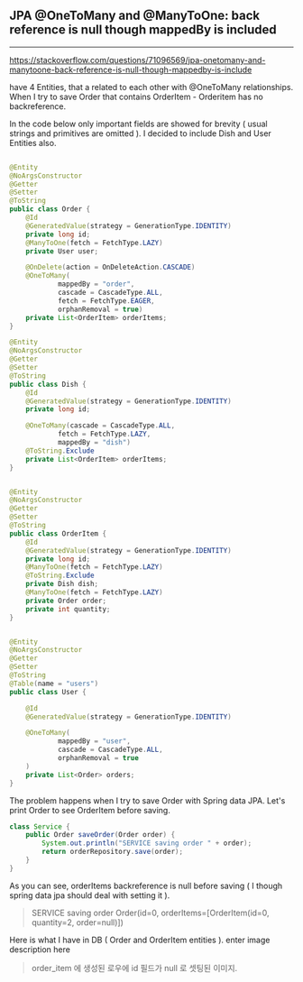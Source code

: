 ## JPA @OneToMany and @ManyToOne: back reference is null though mappedBy is included

---
https://stackoverflow.com/questions/71096569/jpa-onetomany-and-manytoone-back-reference-is-null-though-mappedby-is-include

have 4 Entities, that a related to each other with @OneToMany relationships. When I try to save Order that contains
OrderItem - Orderitem has no backreference.

In the code below only important fields are showed for brevity ( usual strings and primitives are omitted ). I decided
to include Dish and User Entities also.

```java

@Entity
@NoArgsConstructor
@Getter
@Setter
@ToString
public class Order {
    @Id
    @GeneratedValue(strategy = GenerationType.IDENTITY)
    private long id;
    @ManyToOne(fetch = FetchType.LAZY)
    private User user;

    @OnDelete(action = OnDeleteAction.CASCADE)
    @OneToMany(
            mappedBy = "order",
            cascade = CascadeType.ALL,
            fetch = FetchType.EAGER,
            orphanRemoval = true)
    private List<OrderItem> orderItems;
}

@Entity
@NoArgsConstructor
@Getter
@Setter
@ToString
public class Dish {
    @Id
    @GeneratedValue(strategy = GenerationType.IDENTITY)
    private long id;

    @OneToMany(cascade = CascadeType.ALL,
            fetch = FetchType.LAZY,
            mappedBy = "dish")
    @ToString.Exclude
    private List<OrderItem> orderItems;
}


@Entity
@NoArgsConstructor
@Getter
@Setter
@ToString
public class OrderItem {
    @Id
    @GeneratedValue(strategy = GenerationType.IDENTITY)
    private long id;
    @ManyToOne(fetch = FetchType.LAZY)
    @ToString.Exclude
    private Dish dish;
    @ManyToOne(fetch = FetchType.LAZY)
    private Order order;
    private int quantity;
}


@Entity
@NoArgsConstructor
@Getter
@Setter
@ToString
@Table(name = "users")
public class User {

    @Id
    @GeneratedValue(strategy = GenerationType.IDENTITY)

    @OneToMany(
            mappedBy = "user",
            cascade = CascadeType.ALL,
            orphanRemoval = true
    )
    private List<Order> orders;
}
```

The problem happens when I try to save Order with Spring data JPA. Let's print Order to see OrderItem before saving.

```java
class Service {
    public Order saveOrder(Order order) {
        System.out.println("SERVICE saving order " + order);
        return orderRepository.save(order);
    }
}
```

As you can see, orderItems backreference is null before saving ( I though spring data jpa should deal with setting
it ).

> SERVICE saving order Order(id=0, orderItems=[OrderItem(id=0, quantity=2, order=null)])

Here is what I have in DB ( Order and OrderItem entities ). enter image description here

> order_item 에 생성된 로우에 id 필드가 null 로 셋팅된 이미지.